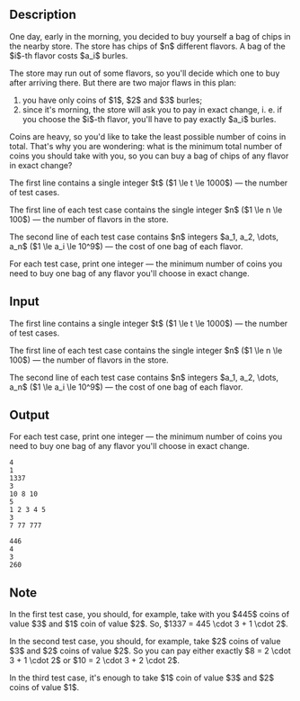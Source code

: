 ## Description

<div><p>One day, early in the morning, you decided to buy yourself a bag of chips in the nearby store. The store has chips of $n$ different flavors. A bag of the $i$-th flavor costs $a_i$ burles.</p><p>The store may run out of some flavors, so you'll decide which one to buy after arriving there. But there are two major flaws in this plan: </p><ol> <li> you have only coins of $1$, $2$ and $3$ burles; </li><li> since it's morning, the store will ask you to pay in exact change, i.&nbsp;e. if you choose the $i$-th flavor, you'll have to pay <span class="tex-font-style-it">exactly</span> $a_i$ burles. </li></ol><p>Coins are heavy, so you'd like to take the least possible number of coins in total. That's why you are wondering: what is the minimum total number of coins you should take with you, so you can buy a bag of chips of any flavor in exact change?</p></div><div class="input-specification"><p>The first line contains a single integer $t$ ($1 \le t \le 1000$)&nbsp;— the number of test cases.</p><p>The first line of each test case contains the single integer $n$ ($1 \le n \le 100$)&nbsp;— the number of flavors in the store.</p><p>The second line of each test case contains $n$ integers $a_1, a_2, \dots, a_n$ ($1 \le a_i \le 10^9$)&nbsp;— the cost of one bag of each flavor.</p></div><div class="output-specification"><p>For each test case, print one integer&nbsp;— the minimum number of coins you need to buy one bag of any flavor you'll choose in exact change.</p></div>

## Input

<p>The first line contains a single integer $t$ ($1 \le t \le 1000$)&nbsp;— the number of test cases.</p><p>The first line of each test case contains the single integer $n$ ($1 \le n \le 100$)&nbsp;— the number of flavors in the store.</p><p>The second line of each test case contains $n$ integers $a_1, a_2, \dots, a_n$ ($1 \le a_i \le 10^9$)&nbsp;— the cost of one bag of each flavor.</p>

## Output

<p>For each test case, print one integer&nbsp;— the minimum number of coins you need to buy one bag of any flavor you'll choose in exact change.</p>





```input1
4
1
1337
3
10 8 10
5
1 2 3 4 5
3
7 77 777
```




```output1
446
4
3
260
```



## Note

<p>In the first test case, you should, for example, take with you $445$ coins of value $3$ and $1$ coin of value $2$. So, $1337 = 445 \cdot 3 + 1 \cdot 2$.</p><p>In the second test case, you should, for example, take $2$ coins of value $3$ and $2$ coins of value $2$. So you can pay either exactly $8 = 2 \cdot 3 + 1 \cdot 2$ or $10 = 2 \cdot 3 + 2 \cdot 2$.</p><p>In the third test case, it's enough to take $1$ coin of value $3$ and $2$ coins of value $1$.</p>
